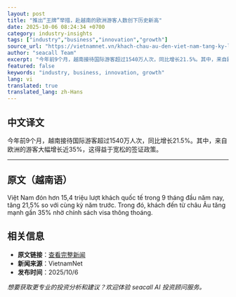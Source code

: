 ```yaml
---
layout: post
title: "推出“王牌”举措，赴越南的欧洲游客人数创下历史新高"
date: 2025-10-06 08:24:34 +0700
category: industry-insights
tags: ["industry","business","innovation","growth"]
source_url: "https://vietnamnet.vn/khach-chau-au-den-viet-nam-tang-ky-luc-2449568.html"
author: "seacall Team"
excerpt: "今年前9个月，越南接待国际游客超过1540万人次，同比增长21.5%。其中，来自欧洲的游客大幅增长近35%，这得益于宽松的签证政策。..."
featured: false
keywords: "industry, business, innovation, growth"
lang: vi
translated: true
translated_lang: zh-Hans
---
```


## 中文译文

今年前9个月，越南接待国际游客超过1540万人次，同比增长21.5%。其中，来自欧洲的游客大幅增长近35%，这得益于宽松的签证政策。

---

## 原文（越南语）

Việt Nam đón hơn 15,4 triệu lượt khách quốc tế trong 9 tháng đầu năm nay, tăng 21,5% so với cùng kỳ năm trước. Trong đó, khách đến từ châu Âu tăng mạnh gần 35% nhờ chính sách visa thông thoáng.

## 相关信息

- **原文链接**：[查看完整新闻](https://vietnamnet.vn/khach-chau-au-den-viet-nam-tang-ky-luc-2449568.html)
- **新闻来源**：VietnamNet
- **发布时间**：2025/10/6

*想要获取更专业的投资分析和建议？欢迎体验 seacall AI 投资顾问服务。*